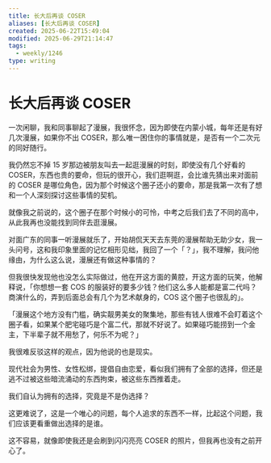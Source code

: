 ```yaml
---
title: 长大后再谈 COSER
aliases: [长大后再谈 COSER]
created: 2025-06-22T15:49:04
modified: 2025-06-29T21:14:47
tags:
  - weekly/1246
type: writing
---
```


# 长大后再谈 COSER

一次闲聊，我和同事聊起了漫展，我很怀念，因为即使在内蒙小城，每年还是有好几次漫展，如果你不出 COSER，那么唯一困住你的事情就是，是否有一个二次元的同好随行。

我仍然忘不掉 15 岁那边被朋友叫去一起逛漫展的时刻，即使没有几个好看的 COSER，东西也贵的要命，但玩的很开心，我们逛啊逛，会比谁先猜出来对面前的 COSER 是哪位角色，因为那个时候这个圈子还小的要命，那是我第一次有了想和一个人深刻探讨这些事情的契机。

就像我之前说的，这个圈子在那个时候小的可怜，中考之后我们去了不同的高中，从此我再也没能找到同伴去逛漫展。

对面广东的同事一听漫展就乐了，开始胡侃天天去东莞的漫展帮助无助少女，我一头问号，这和我印象里面的记忆相形见绌，我回了一个「？」，我不理解，我问他缘由，为什么这么说，漫展还有做这种事情的？

但我很快发现他也没怎么实际做过，他在开这方面的黄腔，开这方面的玩笑，他解释说，「你想想一套 COS 的服装好的要多少钱？他们这么多人能都是富二代吗？商演什么的，弄到后面总会有几个为艺术献身的，COS 这个圈子也很乱的」。

「漫展这个地方没有门槛，确实靓男美女的聚集地，那些有钱人很难不会盯着这个圈子看，如果某个肥宅碰巧是个富二代，那就不好说了。如果碰巧能捞到一个金主，下半辈子就不用愁了，何乐不为呢？」

我很难反驳这样的观点，因为他说的也是现实。

现代社会为男性、女性松绑，提倡自由恋爱，看似我们拥有了全部的选择，但还是逃不过被这些暗流涌动的东西拘束，被这些东西推着走。

我们自认为拥有的选择，究竟是不是伪选择？

这更难说了，这是一个唯心的问题，每个人追求的东西不一样，比起这个问题，我们应该更看重做出选择的是谁。

这不容易，就像即使我还是会刷到闪闪亮亮 COSER 的照片，但我再也没有之前开心了。
